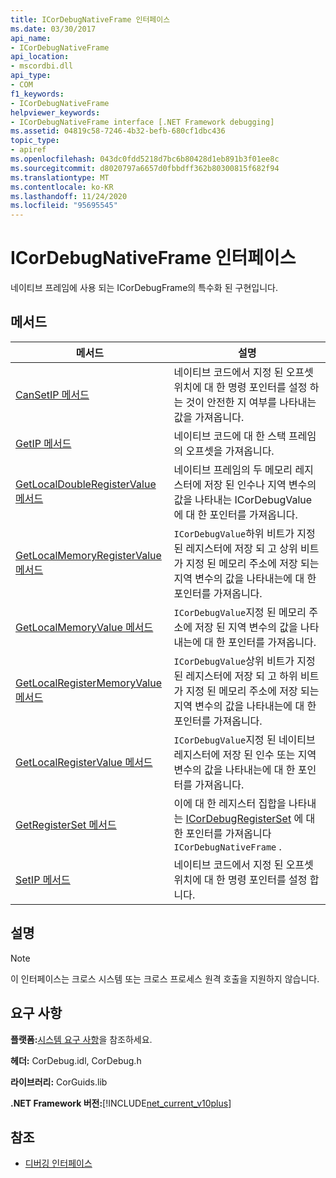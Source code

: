 ```yaml
---
title: ICorDebugNativeFrame 인터페이스
ms.date: 03/30/2017
api_name:
- ICorDebugNativeFrame
api_location:
- mscordbi.dll
api_type:
- COM
f1_keywords:
- ICorDebugNativeFrame
helpviewer_keywords:
- ICorDebugNativeFrame interface [.NET Framework debugging]
ms.assetid: 04819c58-7246-4b32-befb-680cf1dbc436
topic_type:
- apiref
ms.openlocfilehash: 043dc0fdd5218d7bc6b80428d1eb891b3f01ee8c
ms.sourcegitcommit: d8020797a6657d0fbbdff362b80300815f682f94
ms.translationtype: MT
ms.contentlocale: ko-KR
ms.lasthandoff: 11/24/2020
ms.locfileid: "95695545"
---
```

# <a name="icordebugnativeframe-interface"></a>ICorDebugNativeFrame 인터페이스

네이티브 프레임에 사용 되는 ICorDebugFrame의 특수화 된 구현입니다.  
  
## <a name="methods"></a>메서드  
  
|메서드|설명|  
|------------|-----------------|  
|[CanSetIP 메서드](icordebugnativeframe-cansetip-method.md)|네이티브 코드에서 지정 된 오프셋 위치에 대 한 명령 포인터를 설정 하는 것이 안전한 지 여부를 나타내는 값을 가져옵니다.|  
|[GetIP 메서드](icordebugnativeframe-getip-method.md)|네이티브 코드에 대 한 스택 프레임의 오프셋을 가져옵니다.|  
|[GetLocalDoubleRegisterValue 메서드](icordebugnativeframe-getlocaldoubleregistervalue-method.md)|네이티브 프레임의 두 메모리 레지스터에 저장 된 인수나 지역 변수의 값을 나타내는 ICorDebugValue에 대 한 포인터를 가져옵니다.|  
|[GetLocalMemoryRegisterValue 메서드](icordebugnativeframe-getlocalmemoryregistervalue-method.md)|`ICorDebugValue`하위 비트가 지정 된 레지스터에 저장 되 고 상위 비트가 지정 된 메모리 주소에 저장 되는 지역 변수의 값을 나타내는에 대 한 포인터를 가져옵니다.|  
|[GetLocalMemoryValue 메서드](icordebugnativeframe-getlocalmemoryvalue-method.md)|`ICorDebugValue`지정 된 메모리 주소에 저장 된 지역 변수의 값을 나타내는에 대 한 포인터를 가져옵니다.|  
|[GetLocalRegisterMemoryValue 메서드](icordebugnativeframe-getlocalregistermemoryvalue-method.md)|`ICorDebugValue`상위 비트가 지정 된 레지스터에 저장 되 고 하위 비트가 지정 된 메모리 주소에 저장 되는 지역 변수의 값을 나타내는에 대 한 포인터를 가져옵니다.|  
|[GetLocalRegisterValue 메서드](icordebugnativeframe-getlocalregistervalue-method.md)|`ICorDebugValue`지정 된 네이티브 레지스터에 저장 된 인수 또는 지역 변수의 값을 나타내는에 대 한 포인터를 가져옵니다.|  
|[GetRegisterSet 메서드](icordebugnativeframe-getregisterset-method.md)|이에 대 한 레지스터 집합을 나타내는 [ICorDebugRegisterSet](icordebugregisterset-interface.md) 에 대 한 포인터를 가져옵니다 `ICorDebugNativeFrame` .|  
|[SetIP 메서드](icordebugnativeframe-setip-method.md)|네이티브 코드에서 지정 된 오프셋 위치에 대 한 명령 포인터를 설정 합니다.|  
  
## <a name="remarks"></a>설명  
  
> [!NOTE]
> 이 인터페이스는 크로스 시스템 또는 크로스 프로세스 원격 호출을 지원하지 않습니다.  
  
## <a name="requirements"></a>요구 사항  

 **플랫폼:**[시스템 요구 사항](../../get-started/system-requirements.md)을 참조하세요.  
  
 **헤더:** CorDebug.idl, CorDebug.h  
  
 **라이브러리:** CorGuids.lib  
  
 **.NET Framework 버전:**[!INCLUDE[net_current_v10plus](../../../../includes/net-current-v10plus-md.md)]  
  
## <a name="see-also"></a>참조

- [디버깅 인터페이스](debugging-interfaces.md)
